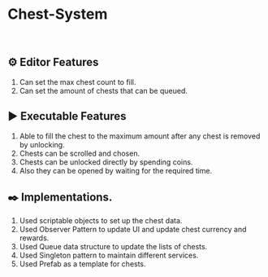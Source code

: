 # Chest-System
</br>

## ⚙️ Editor Features
1. Can set the max chest count to fill.
2. Can set the amount of chests that can be queued.

## ▶️ Executable Features
1. Able to fill the chest to the maximum amount after any chest is removed by unlocking.
2. Chests can be scrolled and chosen.
3. Chests can be unlocked directly by spending coins.
4. Also they can be opened by waiting for the required time.

## ✒️ Implementations.
1. Used scriptable objects to set up the chest data.
2. Used Observer Pattern to update UI and update chest currency and rewards.
3. Used Queue data structure to update the lists of chests.
4. Used Singleton pattern to maintain different services.
5. Used Prefab as a template for chests.
